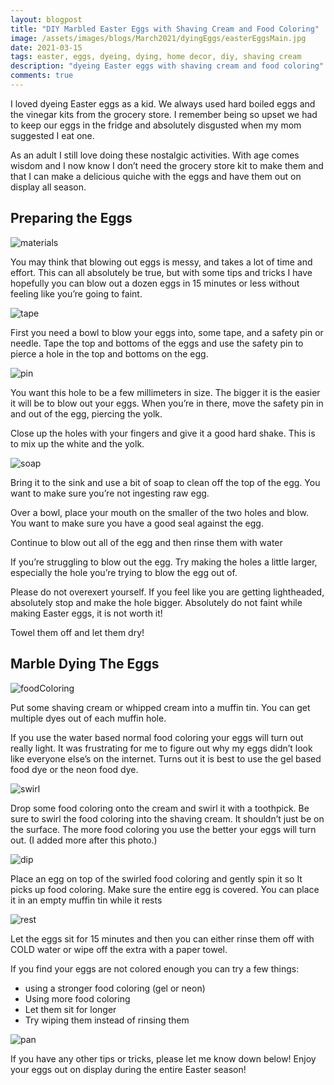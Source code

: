 ```yaml
---
layout: blogpost
title: "DIY Marbled Easter Eggs with Shaving Cream and Food Coloring"
image: /assets/images/blogs/March2021/dyingEggs/easterEggsMain.jpg
date: 2021-03-15
tags: easter, eggs, dyeing, dying, home decor, diy, shaving cream
description: "dyeing Easter eggs with shaving cream and food coloring"
comments: true
---
```

I loved dyeing Easter eggs as a kid. We always used hard boiled eggs and the vinegar kits from the grocery store. I remember being so upset we had to keep our eggs in the fridge and absolutely disgusted when my mom suggested I eat one.

As an adult I still love doing these nostalgic activities. With age comes wisdom and I now know I don’t need the grocery store kit to make them and that I can make a delicious quiche with the eggs and have them out on display all season. 

## Preparing the Eggs

![materials](/assets/images/blogs/March2021/dyingEggs/materials.jpg)

You may think that blowing out eggs is messy, and takes a lot of time and effort. This can all absolutely be true, but with some tips and tricks I have hopefully you can blow out a dozen eggs in 15 minutes or less without feeling like you’re going to faint. 

![tape](/assets/images/blogs/March2021/dyingEggs/tape.jpg)

First you need a bowl to blow your eggs into, some tape, and a safety pin or needle. Tape the top and bottoms of the eggs and use the safety pin to pierce a hole in the top and bottoms on the egg.

![pin](/assets/images/blogs/March2021/dyingEggs/pin.jpg)

You want this hole to be a few millimeters in size. The bigger it is the easier it will be to blow out your eggs. When you’re in there, move the safety pin in and out of the egg, piercing the yolk. 

Close up the holes with your fingers and give it a good hard shake. This is to mix up the white and the yolk. 

![soap](/assets/images/blogs/March2021/dyingEggs/soap.jpg)

Bring it to the sink and use a bit of soap to clean off the top of the egg. You want to make sure you’re not ingesting raw egg. 

Over a bowl, place your mouth on the smaller of the two holes and blow. You want to make sure you have a good seal against the egg. 

Continue to blow out all of the egg and then rinse them with water

If you’re struggling to blow out the egg. Try making the holes a little larger, especially the hole you’re trying to blow the egg out of.

Please do not overexert yourself. If you feel like you are getting lightheaded, absolutely stop and make the hole bigger. Absolutely do not faint while making Easter eggs, it is not worth it!

Towel them off and let them dry!

## Marble Dying The Eggs

![foodColoring](/assets/images/blogs/March2021/dyingEggs/foodColoring.jpg)

Put some shaving cream or whipped cream into a muffin tin. You can get multiple dyes out of each muffin hole. 

If you use the water based normal food coloring your eggs will turn out really light. It was frustrating for me to figure out why my eggs didn’t look like everyone else’s on the internet.  Turns out it is best to use the gel based food dye or the neon food dye. 

![swirl](/assets/images/blogs/March2021/dyingEggs/swirl.jpg)

Drop some food coloring onto the cream and swirl it with a toothpick. Be sure to swirl the food coloring into the shaving cream. It shouldn’t just be on the surface. The more food coloring you use the better your eggs will turn out. (I added more after this photo.)

![dip](/assets/images/blogs/March2021/dyingEggs/dip.jpg)

Place an egg on top of the swirled food coloring and gently spin it so It picks up food coloring. Make sure the entire egg is covered. You can place it in an empty muffin tin while it rests

![rest](/assets/images/blogs/March2021/dyingEggs/rest.jpg)

Let the eggs sit for 15 minutes and then you can either rinse them off with COLD water or wipe off the extra with a paper towel. 

If you find your eggs are not colored enough you can try a few things:
* using a stronger food coloring (gel or neon)
* Using more food coloring
* Let them sit for longer
* Try wiping them instead of rinsing them

![pan](/assets/images/blogs/March2021/dyingEggs/pan.jpg)

If you have any other tips or tricks, please let me know down below! Enjoy your eggs out on display during the entire Easter season!


<br>
<br>
